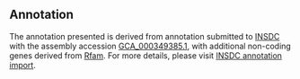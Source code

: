 

Annotation
----------

The annotation presented is derived from annotation submitted to
[INSDC](http://www.insdc.org) with the assembly accession
[GCA\_000349385.1](http://www.ebi.ac.uk/ena/data/view/GCA_000349385.1),
with additional non-coding genes derived from
[Rfam](http://rfam.xfam.org/). For more details, please visit [INSDC
annotation
import](http://ensemblgenomes.org/info/data/insdc_annotation).
